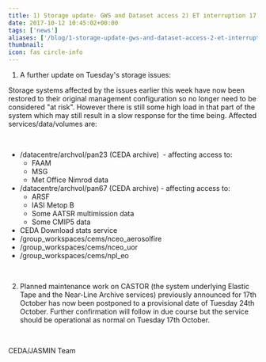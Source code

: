 ```yaml
---
title: 1) Storage update- GWS and Dataset access 2) ET interruption 17 Oct now postponed
date: 2017-10-12 10:45:02+00:00
tags: ['news']
aliases: ['/blog/1-storage-update-gws-and-dataset-access-2-et-interruption-17-oct-now-postponed']
thumbnail: 
icon: fas circle-info
---
```

1) A further update on Tuesday's storage issues:


Storage systems affected by the issues earlier this week have now been restored to their original management configuration so no longer need to be considered "at risk". However there is still some high load in that part of the system which may still result in a slow response for the time being. Affected services/data/volumes are:


 


* /datacentre/archvol/pan23 (CEDA archive)  - affecting access to:
	+ FAAM
	+ MSG
	+ Met Office Nimrod data
* /datacentre/archvol/pan67 (CEDA archive) - affecting access to:
	+ ARSF
	+ IASI Metop B
	+ Some AATSR multimission data
	+ Some CMIP5 data
* CEDA Download stats service
* /group\_workspaces/cems/nceo\_aerosolfire
* /group\_workspaces/cems/nceo\_uor
* /group\_workspaces/cems/npl\_eo


 


2) Planned maintenance work on CASTOR (the system underlying Elastic Tape and the Near-Line Archive services) previously announced for 17th October has now been postponed to a provisional date of Tuesday 24th October. Further confirmation will follow in due course but the service should be operational as normal on Tuesday 17th October.


 


CEDA/JASMIN Team


 

